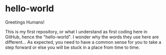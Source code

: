 # hello-world

Greetings Humans! 

This is my first repository, or what I understand as first coding here in GitHub, hence the "hello-world". 
I wonder why the words they use here are different... As expected, you need to have a common sense for you to take a step forward or else you will be stuck in a place from time to time.
